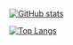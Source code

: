 
[![GitHub stats](https://github-readme-stats.vercel.app/api?username=nyawach)](https://github.com/anuraghazra/github-readme-stats)

[![Top Langs](https://github-readme-stats.vercel.app/api/top-langs/?username=nyawach&layout=compact&theme=tokyonight&hide_border=true)](https://github.com/anuraghazra/github-readme-stats)
